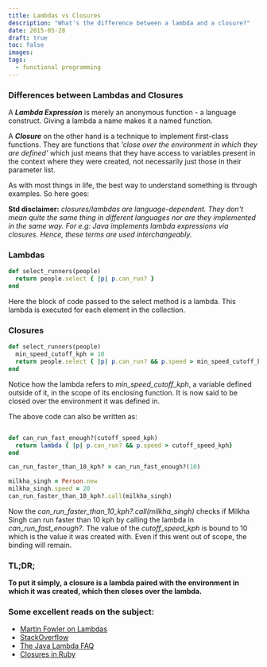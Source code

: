 ```yaml
---
title: Lambdas vs Closures
description: "What's the difference between a lambda and a closure?"
date: 2015-05-28
draft: true
toc: false
images:
tags:
  - functional programming
---
```


### Differences between Lambdas and Closures
A ***Lambda Expression*** is merely an anonymous function - a language construct. Giving a lambda a name makes it a named function.

A ***Closure*** on the other hand is a technique to implement first-class functions. They are functions that *'close over the environment in which they are defined'* which just means that they have access to variables present in the context where they were created, not necessarily just those in their parameter list.

As with most things in life, the best way to understand something is through examples. So here goes:

**Std disclaimer:** _closures/lambdas are language-dependent. They don't mean quite the same thing in different languages nor are they implemented in the same way. For e.g: Java implements lambda expressions via closures. Hence, these terms are used interchangeably._

### Lambdas
~~~ ruby
def select_runners(people)
  return people.select { |p| p.can_run? }
end
~~~

Here the block of code passed to the select method is a lambda. This lambda is executed for each element in the collection.

### Closures
~~~ ruby
def select_runners(people)
  min_speed_cutoff_kph = 10
  return people.select { |p| p.can_run? && p.speed > min_speed_cutoff_kph }
end
~~~

Notice how the lambda refers to *min\_speed\_cutoff\_kph*, a variable defined outside of it, in the scope of its enclosing function. It is now said to be closed over the environment it was defined in.

The above code can also be written as:

~~~ ruby

def can_run_fast_enough?(cutoff_speed_kph)
  return lambda { |p| p.can_run? && p.speed > cutoff_speed_kph}
end

can_run_faster_than_10_kph? = can_run_fast_enough?(10)

milkha_singh = Person.new
milkha_singh.speed = 20
can_run_faster_than_10_kph?.call(milkha_singh)

~~~

Now the *can\_run\_faster\_than\_10\_kph?.call(milkha_singh)* checks if Milkha Singh can run faster than 10 kph by calling the lambda in *can\_run\_fast\_enough?*. The value of the *cutoff\_speed\_kph* is bound to 10 which is the value it was created with. Even if this went out of scope, the binding will remain.

### TL;DR;
**To put it simply, a closure is a lambda paired with the environment in which it was created, which then closes over the lambda.**

### Some excellent reads on the subject:
- [Martin Fowler on Lambdas](http://martinfowler.com/bliki/Lambda.html)
- [StackOverflow](http://stackoverflow.com/questions/220658/what-is-the-difference-between-a-closure-and-a-lambda)
- [The Java Lambda FAQ](http://www.lambdafaq.org/)
- [Closures in Ruby](https://innig.net/software/ruby/closures-in-ruby)
